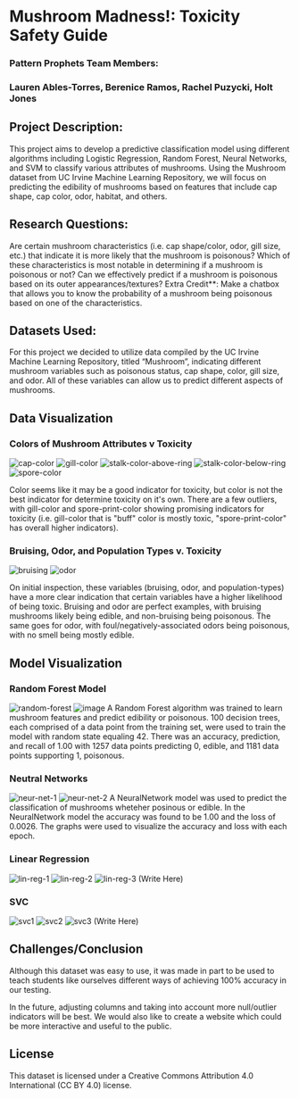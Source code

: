 # Mushroom Madness!: Toxicity Safety Guide 
### Pattern Prophets Team Members: 
### Lauren Ables-Torres, Berenice Ramos, Rachel Puzycki, Holt Jones

## Project Description: 
This project aims to develop a predictive classification model using different algorithms including Logistic Regression, Random Forest, Neural Networks, and SVM to classify various attributes of mushrooms. Using the Mushroom dataset from UC Irvine Machine Learning Repository, we will focus on predicting the edibility of mushrooms based on features that include cap shape, cap color, odor, habitat, and others.

## Research Questions:
Are certain mushroom characteristics (i.e. cap shape/color, odor, gill size, etc.) that indicate it is more likely that the mushroom is poisonous? 
Which of these characteristics is most notable in determining if a mushroom is poisonous or not?
Can we effectively predict if a mushroom is poisonous based on its outer appearances/textures?
Extra Credit**: Make a chatbox that allows you to know the probability of a mushroom being poisonous based on one of the characteristics.

## Datasets Used: 
For this project we decided to utilize data compiled by the UC Irvine Machine Learning Repository, titled “Mushroom”, indicating different mushroom variables such as poisonous status, cap shape, color, gill size, and odor. All of these variables can allow us to predict different aspects of mushrooms.

## Data Visualization
### Colors of Mushroom Attributes v Toxicity
![cap-color](Images/cap-color.jpg) ![gill-color](Images/gill-color.jpg)
![stalk-color-above-ring](Images/stalk-color-above-ring.jpg) ![stalk-color-below-ring](Images/stalk-color-below-ring.jpg) 
![spore-color](Images/spore-color.jpg)

Color seems like it may be a good indicator for toxicity, but color is not the best indicator for determine toxicity on it's own. There are a few outliers, with gill-color and spore-print-color showing promising indicators for toxicity (i.e. gill-color that is "buff" color is mostly toxic, "spore-print-color" has overall higher indicators).

### Bruising, Odor, and Population Types v. Toxicity
![bruising](Images/bruising.jpg)
![odor](Images/odor.jpg)

On initial inspection, these variables (bruising, odor, and population-types) have a more clear indication that certain variables have a higher likelihood of being toxic. Bruising and odor are perfect examples, with bruising mushrooms likely being edible, and non-bruising being poisonous. The same goes for odor, with foul/negatively-associated odors being poisonous, with no smell being mostly edible.

## Model Visualization
### Random Forest Model
![random-forest](Images/random-forest.jpg)
![image](https://github.com/rachelpaczki/Mushroom-Madness/assets/152629824/2a28f4fe-ef2b-413f-b0bc-d4df83c9b6b4)
A Random Forest algorithm was trained to learn mushroom features and predict edibility or poisonous. 100 decision trees, each comprised of a data point from the training set, were used to train the model with random state equaling 42. There was an accuracy, prediction, and recall of 1.00 with 1257 data points predicting 0, edible, and 1181 data points supporting 1, poisonous. 

### Neutral Networks
![neur-net-1](Images/neutal-networks-1.jpg)
![neur-net-2](Images/neural-networks-2.jpg)
A NeuralNetwork model was used to predict the classification of mushrooms wheteher posinous or edible. In the NeuralNetwork model the accuracy was found to be 1.00 and the loss of 0.0026. The graphs were used to visualize the accuracy and loss with each epoch.

### Linear Regression
![lin-reg-1](Images/linear-regress-1.jpg)
![lin-reg-2](Images/linear-regress-2.jpg)
![lin-reg-3](Images/linear-regress-3.jpg)
(Write Here)

### SVC
![svc1](Images/svc1.jpg)
![svc2](Images/svc2.jpg)
![svc3](Images/svc3.jpg)
(Write Here)

## Challenges/Conclusion
Although this dataset was easy to use, it was made in part to be used to teach students like ourselves different ways of achieving 100% accuracy in our testing. 

In the future, adjusting columns and taking into account more null/outlier indicators will be best. We would also like to create a website which could be more interactive and useful to the public.

License
------------------------
This dataset is licensed under a Creative Commons Attribution 4.0 International (CC BY 4.0) license.
